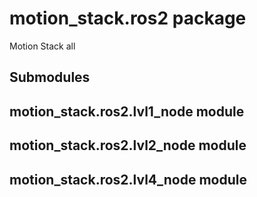 # motion_stack.ros2 package

Motion Stack all

## Submodules

## motion_stack.ros2.lvl1_node module

## motion_stack.ros2.lvl2_node module

## motion_stack.ros2.lvl4_node module
